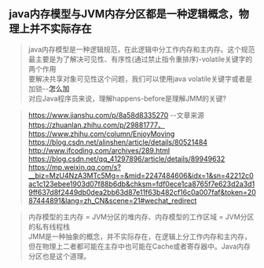 ## java内存模型与JVM内存分区都是一种逻辑概念，物理上并不实际存在  
> java内存模型是一种逻辑规范，在此逻辑中分工作内存和主内存。这个规范最主要是为了解决可见性、有序性(通过禁止指令重排序)-volatile关键字的两个作用   
> 要解决共享对象可见性这个问题，我们可以使用java volatile关键字或者是加锁--**怎么加**  
> 对应Java程序员来说，理解happens-before是理解JMM的关键?

>https://www.jianshu.com/p/8a58d8335270     --文章来源 https://zhuanlan.zhihu.com/p/29881777、https://www.zhihu.com/column/EnjoyMoving  
>https://blog.csdn.net/alinshen/article/details/80521484    
>http://www.ifcoding.com/archives/289.html  
> https://blog.csdn.net/qq_41297896/article/details/89949632  
> https://mp.weixin.qq.com/s?__biz=MzU4NzA3MTc5Mg==&mid=2247484606&idx=1&sn=42212c0ac1c123ebee1903d07f88b6db&chksm=fdf0ece1ca8765f7e623d2a3d19ff637d8f2449db0dea2bb63d87e11f63b482cf16c0a007faf&token=2087444891&lang=zh_CN&scene=21#wechat_redirect  

> 内存模型的主内存 = JVM分区的堆内存、内存模型的工作区域 = JVM分区的私有线程栈  
> JMM是一种抽象的概念，并不实际存在，在逻辑上分工作内存和主内存，但在物理上二者都可能在主存中也可能在Cache或者寄存器中。Java内存分区也是这个道理。

